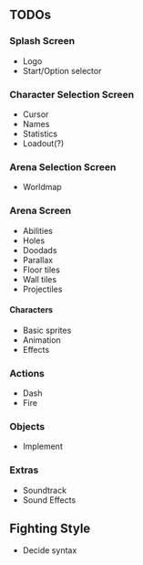 ## TODOs

### Splash Screen

- Logo
- Start/Option selector

### Character Selection Screen

- Cursor
- Names
- Statistics
- Loadout(?)

### Arena Selection Screen

- Worldmap

### Arena Screen

- Abilities
- Holes
- Doodads
- Parallax
- Floor tiles
- Wall tiles
- Projectiles

#### Characters

- Basic sprites
- Animation
- Effects

### Actions

- Dash
- Fire

### Objects

- Implement

### Extras

- Soundtrack
- Sound Effects

## Fighting Style

- Decide syntax